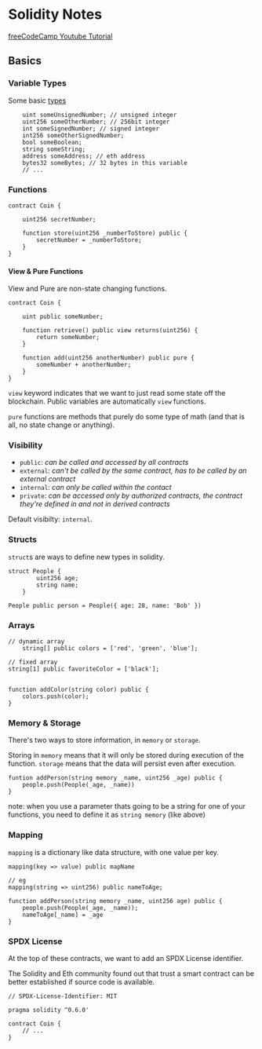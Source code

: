 # Solidity Notes

[freeCodeCamp Youtube Tutorial](https://www.youtube.com/watch?v=M576WGiDBdQ)

## Basics

### Variable Types

Some basic [types](https://docs.soliditylang.org/en/v0.8.12/types.html)

```solidity
	uint someUnsignedNumber; // unsigned integer
	uint256 someOtherNumber; // 256bit integer
	int someSignedNumber; // signed integer
	int256 someOtherSignedNumber;
	bool someBoolean;
	string someString;
	address someAddress; // eth address
	bytes32 someBytes; // 32 bytes in this variable
	// ... 
```

### Functions

```solidity
contract Coin {

	uint256 secretNumber;

	function store(uint256 _numberToStore) public {
		secretNumber = _numberToStore;
	}
}
```

#### View & Pure Functions

View and Pure are non-state changing functions.

```solidity
contract Coin {

	uint public someNumber;

	function retrieve() public view returns(uint256) {
		return someNumber;
	}

	function add(uint256 anotherNumber) public pure {
		someNumber + anotherNumber;
	}
}
```

`view` keyword indicates that we want to just read some state off the blockchain. Public variables are automatically `view` functions.

`pure` functions are methods that purely do some type of math (and that is all, no state change or anything). 

### Visibility

 - `public`: _can be called and accessed by all contracts_
 - `external`: _can't be called by the same contract, has to be called by an external contract_
 - `internal`: _can only be called within the contact_
 - `private`: _can be accessed only by authorized contracts, the contract they're defined in and not in derived contracts_

Default visibilty: `internal`.

### Structs

`struct`s are ways to define new types in solidity.

```solidity
struct People {
		uint256 age;
		string name;
	}

People public person = People({ age: 28, name: 'Bob' })
```

### Arrays

```solidity
// dynamic array
	string[] public colors = ['red', 'green', 'blue'];

// fixed array
string[1] public favoriteColor = ['black'];


function addColor(string color) public {
	colors.push(color);
}
```

### Memory & Storage

There's two ways to store information, in `memory` or `storage`.

Storing in `memory` means that it will only be stored during execution of the function. `storage` means that the data will persist even after execution.

```solidity
funtion addPerson(string memory _name, uint256 _age) public {
	people.push(People(_age, _name))
}
```

note: when you use a parameter thats going to be a string for one of your functions, you need to define it as `string memory` (like above)

### Mapping

`mapping` is a dictionary like data structure, with one value per key.

```solidity
mapping(key => value) public mapName

// eg
mapping(string => uint256) public nameToAge;

function addPerson(string memory _name, uint256 age) public {
	people.push(People(_age, _name));
	nameToAge[_name] = _age
}
```

### SPDX License

At the top of these contracts, we want to add an SPDX License identifier.

The Solidity and Eth community found out that trust a smart contract can be better established if source code is available.

```solidity
// SPDX-License-Identifier: MIT

pragma solidity ^0.6.0'

contract Coin {
	// ...
}
```

